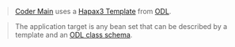 > [Coder Main](http://code.google.com/p/lxl/source/browse/trunk/coder/src/coder/Main.java) uses a [Hapax3 Template](http://code.google.com/p/lxl/source/browse/trunk/hapax3/src/hapax/Template.java) from [ODL](http://code.google.com/p/gap-data/wiki/Language).

> The application target is any bean set that can be described by a template and an [ODL class schema](http://code.google.com/p/lxl/source/browse/trunk/coder/src/coder/Class.java).